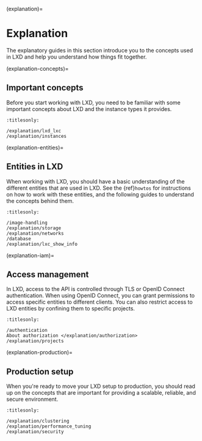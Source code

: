 (explanation)=
# Explanation

The explanatory guides in this section introduce you to the concepts used in LXD and help you understand how things fit together.

(explanation-concepts)=
## Important concepts

Before you start working with LXD, you need to be familiar with some important concepts about LXD and the instance types it provides.

```{toctree}
:titlesonly:

/explanation/lxd_lxc
/explanation/instances
```

(explanation-entities)=
## Entities in LXD

When working with LXD, you should have a basic understanding of the different entities that are used in LXD.
See the {ref}`howtos` for instructions on how to work with these entities, and the following guides to understand the concepts behind them.

```{toctree}
:titlesonly:

/image-handling
/explanation/storage
/explanation/networks
/database
/explanation/lxc_show_info
```

(explanation-iam)=
## Access management

In LXD, access to the API is controlled through TLS or OpenID Connect authentication.
When using OpenID Connect, you can grant permissions to access specific entities to different clients.
You can also restrict access to LXD entities by confining them to specific projects.

```{toctree}
:titlesonly:

/authentication
About authorization </explanation/authorization>
/explanation/projects
```

(explanation-production)=
## Production setup

When you're ready to move your LXD setup to production, you should read up on the concepts that are important for providing a scalable, reliable, and secure environment.

```{toctree}
:titlesonly:

/explanation/clustering
/explanation/performance_tuning
/explanation/security
```
